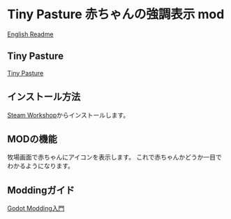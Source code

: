 # Tiny Pasture 赤ちゃんの強調表示 mod

[English Readme](https://github.com/rinjugatla/TinyPasture-baby_highlighting/blob/main/README.md)

## Tiny Pasture

[Tiny Pasture](https://store.steampowered.com/app/3167550/_/)

## インストール方法

[Steam Workshop](https://steamcommunity.com/sharedfiles/filedetails/?id=3487016277)からインストールします。

## MODの機能

牧場画面で赤ちゃんにアイコンを表示します。
これで赤ちゃんかどうか一目でわかるようになります。

## Moddingガイド

[Godot Modding入門](https://zenn.dev/rinjugatla/articles/92907e2c033c2f)
